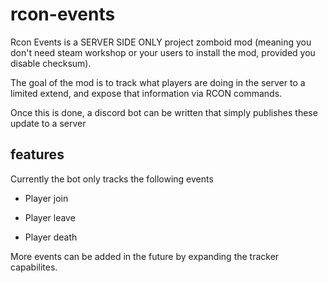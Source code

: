 # rcon-events

Rcon Events is a SERVER SIDE ONLY project zomboid mod (meaning you don't need steam workshop or your users to install the mod, provided you disable checksum).

The goal of the mod is to track what players are doing in the server to a limited extend, and expose that information via RCON commands.

Once this is done, a discord bot can be written that simply publishes these update to a server

## features

Currently the bot only tracks the following events

- Player join

- Player leave

- Player death

More events can be added in the future by expanding the tracker capabilites.